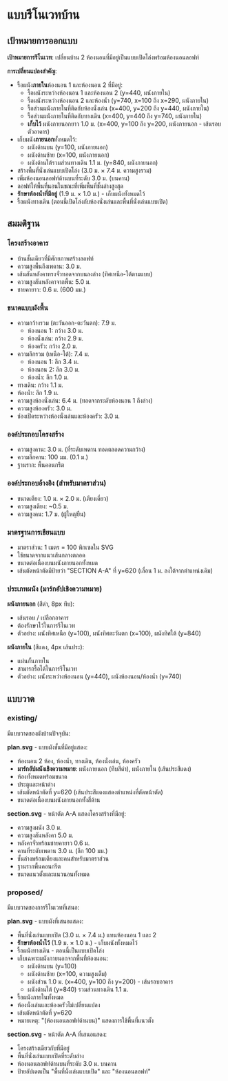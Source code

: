 # แบบรีโนเวทบ้าน

## เป้าหมายการออกแบบ

**เป้าหมายการรีโนเวท**: เปลี่ยนบ้าน 2 ห้องนอนที่มีอยู่เป็นแบบเปิดโล่งพร้อมห้องนอนลอฟท์

**การเปลี่ยนแปลงสำคัญ**:
- รื้อผนัง**ภายใน**ห้องนอน 1 และห้องนอน 2 ที่มีอยู่:
  - รื้อผนังระหว่างห้องนอน 1 และห้องนอน 2 (y=440, ผนังภายใน)
  - รื้อผนังระหว่างห้องนอน 2 และห้องน้ำ (y=740, x=100 ถึง x=290, ผนังภายใน)
  - รื้อส่วนผนังภายในที่ติดกับห้องนั่งเล่น (x=400, y=200 ถึง y=440, ผนังภายใน)
  - รื้อส่วนผนังภายในที่ติดกับทางเดิน (x=400, y=440 ถึง y=740, ผนังภายใน)
  - **เก็บไว้** ผนังภายนอกยาว 1.0 ม. (x=400, y=100 ถึง y=200, ผนังภายนอก - เส้นรอบตัวอาคาร)
- เก็บผนัง**ภายนอก**ทั้งหมดไว้:
  - ผนังด้านบน (y=100, ผนังภายนอก)
  - ผนังด้านซ้าย (x=100, ผนังภายนอก)
  - ผนังด้านใต้รวมส่วนทางเดิน 1.1 ม. (y=840, ผนังภายนอก)
- สร้างพื้นที่นั่งเล่นแบบเปิดโล่ง (3.0 ม. × 7.4 ม. ความสูงรวม)
- เพิ่มห้องนอนลอฟท์ด้านบนที่ระดับ 3.0 ม. (บนคาน)
- ลอฟท์ให้พื้นที่นอนในขณะที่เพิ่มพื้นที่ชั้นล่างสูงสุด
- **รักษาห้องน้ำที่มีอยู่** (1.9 ม. × 1.0 ม.) - เก็บผนังทั้งหมดไว้
- รื้อผนังทางเดิน (ตอนนี้เปิดโล่งกับห้องนั่งเล่นและพื้นที่นั่งเล่นแบบเปิด)

## สมมติฐาน

### โครงสร้างอาคาร
- บ้านชั้นเดียวที่มีศักยภาพสร้างลอฟท์
- ความสูงพื้นถึงเพดาน: 3.0 ม.
- เส้นสันหลังคาทรงจั่วทอดจากบนลงล่าง (ทิศเหนือ-ใต้ตามแบบ)
- ความสูงสันหลังคาจากพื้น: 5.0 ม.
- ชายคายาว: 0.6 ม. (600 มม.)

### ขนาดแบบผังพื้น
- ความกว้างรวม (ตะวันออก-ตะวันตก): 7.9 ม.
  - ห้องนอน 1: กว้าง 3.0 ม.
  - ห้องนั่งเล่น: กว้าง 2.9 ม.
  - ห้องครัว: กว้าง 2.0 ม.
- ความลึกรวม (เหนือ-ใต้): 7.4 ม.
  - ห้องนอน 1: ลึก 3.4 ม.
  - ห้องนอน 2: ลึก 3.0 ม.
  - ห้องน้ำ: ลึก 1.0 ม.
- ทางเดิน: กว้าง 1.1 ม.
- ห้องน้ำ: ลึก 1.9 ม.
- ความสูงห้องนั่งเล่น: 6.4 ม. (ทอดจากระดับห้องนอน 1 ถึงล่าง)
- ความสูงห้องครัว: 3.0 ม.
- ช่องเปิดระหว่างห้องนั่งเล่นและห้องครัว: 3.0 ม.

### องค์ประกอบโครงสร้าง
- ความสูงคาน: 3.0 ม. (ที่ระดับเพดาน ทอดตลอดความกว้าง)
- ความลึกคาน: 100 มม. (0.1 ม.)
- ฐานราก: พื้นคอนกรีต

### องค์ประกอบอ้างอิง (สำหรับมาตราส่วน)
- ขนาดเตียง: 1.0 ม. × 2.0 ม. (เตียงเดี่ยว)
- ความสูงเตียง: ~0.5 ม.
- ความสูงคน: 1.7 ม. (ผู้ใหญ่ยืน)

### มาตรฐานการเขียนแบบ
- มาตราส่วน: 1 เมตร = 100 พิกเซลใน SVG
- ใช้ขนาดจากแนวเส้นกลางตลอด
- ขนาดต่อเนื่องบนผนังภายนอกทั้งหมด
- เส้นตัดหน้าตัดมีป้ายว่า "SECTION A-A" ที่ y=620 (เลื่อน 1 ม. ลงใต้จากตำแหน่งเดิม)

### ประเภทผนัง (มาร์กอัปเชิงความหมาย)
**ผนังภายนอก** (สีดำ, 8px ทึบ):
- เส้นรอบ / เปลือกอาคาร
- ต้องรักษาไว้ในการรีโนเวท
- ตัวอย่าง: ผนังทิศเหนือ (y=100), ผนังทิศตะวันตก (x=100), ผนังทิศใต้ (y=840)

**ผนังภายใน** (สีแดง, 4px เส้นประ):
- แผ่นกั้นภายใน
- สามารถรื้อได้ในการรีโนเวท
- ตัวอย่าง: ผนังระหว่างห้องนอน (y=440), ผนังห้องนอน/ห้องน้ำ (y=740)

## แบบวาด

### existing/
มีแบบวาดของผังบ้านปัจจุบัน:

**plan.svg** - แบบผังชั้นที่มีอยู่แสดง:
- ห้องนอน 2 ห้อง, ห้องน้ำ, ทางเดิน, ห้องนั่งเล่น, ห้องครัว
- **มาร์กอัปผนังเชิงความหมาย**: ผนังภายนอก (ทึบสีดำ), ผนังภายใน (เส้นประสีแดง)
- ห้องทั้งหมดพร้อมขนาด
- ประตูและหน้าต่าง
- เส้นตัดหน้าตัดที่ y=620 (เส้นประสีแดงแสดงตำแหน่งที่ตัดหน้าตัด)
- ขนาดต่อเนื่องบนผนังภายนอกทั้งสี่ด้าน

**section.svg** - หน้าตัด A-A แสดงโครงสร้างที่มีอยู่:
- ความสูงผนัง 3.0 ม.
- ความสูงสันหลังคา 5.0 ม.
- หลังคาจั่วพร้อมชายคายาว 0.6 ม.
- คานที่ระดับเพดาน 3.0 ม. (ลึก 100 มม.)
- ชั้นล่างพร้อมเตียงและคนสำหรับมาตราส่วน
- ฐานรากพื้นคอนกรีต
- ขนาดแนวตั้งและแนวนอนทั้งหมด

### proposed/
มีแบบวาดของการรีโนเวทที่เสนอ:

**plan.svg** - แบบผังที่เสนอแสดง:
- พื้นที่นั่งเล่นแบบเปิด (3.0 ม. × 7.4 ม.) แทนห้องนอน 1 และ 2
- **รักษาห้องน้ำไว้** (1.9 ม. × 1.0 ม.) - เก็บผนังทั้งหมดไว้
- รื้อผนังทางเดิน - ตอนนี้เป็นแบบเปิดโล่ง
- เก็บเฉพาะผนังภายนอกจากพื้นที่ห้องนอน:
  - ผนังด้านบน (y=100)
  - ผนังด้านซ้าย (x=100, ความสูงเต็ม)
  - ผนังส่วน 1.0 ม. (x=400, y=100 ถึง y=200) - เส้นรอบอาคาร
  - ผนังด้านใต้ (y=840) รวมส่วนทางเดิน 1.1 ม.
- รื้อผนังภายในทั้งหมด
- ห้องนั่งเล่นและห้องครัวไม่เปลี่ยนแปลง
- เส้นตัดหน้าตัดที่ y=620
- หมายเหตุ: "(ห้องนอนลอฟท์ด้านบน)" แสดงการใช้พื้นที่แนวตั้ง

**section.svg** - หน้าตัด A-A ที่เสนอแสดง:
- โครงสร้างเดียวกับที่มีอยู่
- พื้นที่นั่งเล่นแบบเปิดที่ระดับล่าง
- ห้องนอนลอฟท์ด้านบนที่ระดับ 3.0 ม. บนคาน
- ป้ายอัปเดตเป็น "พื้นที่นั่งเล่นแบบเปิด" และ "ห้องนอนลอฟท์"
